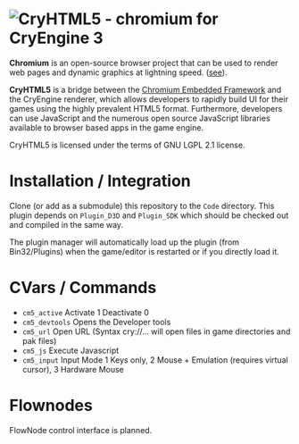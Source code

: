 ![CryHTML5 - chromium for CryEngine 3](http://i.imgur.com/9Ird5pb.png)
=====================================
**Chromium** is an open-source browser project that can be used to render web pages and dynamic graphics at lightning speed. ([see](http://www.chromium.org/developers/design-documents/displaying-a-web-page-in-chrome)).

**CryHTML5** is a bridge between the [Chromium Embedded Framework](https://bitbucket.org/chromiumembedded/cef) and the CryEngine renderer, which allows developers to rapidly build UI for their games using the highly prevalent HTML5 format. Furthermore, developers can use JavaScript and the numerous open source JavaScript libraries available to browser based apps in the game engine.

CryHTML5 is licensed under the terms of GNU LGPL 2.1 license.

Installation / Integration
==========================
Clone (or add as a submodule) this repository to the `Code` directory. This plugin depends on `Plugin_D3D` and `Plugin_SDK` which should be checked out and compiled in the same way.

The plugin manager will automatically load up the plugin (from Bin32/Plugins) when the game/editor is restarted or if you directly load it.

CVars / Commands
================
* ```cm5_active``` Activate 1 Deactivate 0
* ```cm5_devtools``` Opens the Developer tools
* ```cm5_url``` Open URL (Syntax cry://... will open files in game directories and pak files)
* ```cm5_js``` Execute Javascript
* ```cm5_input``` Input Mode 1 Keys only, 2 Mouse + Emulation (requires virtual cursor), 3 Hardware Mouse

Flownodes
=========
FlowNode control interface is planned.
